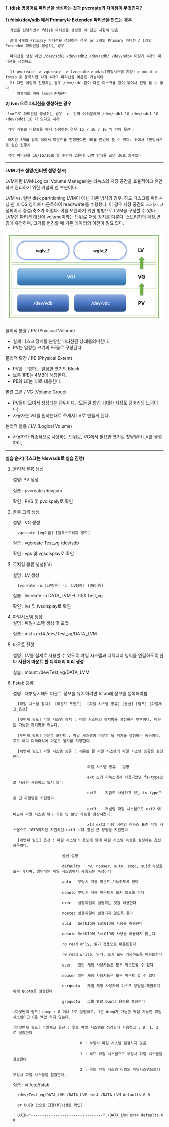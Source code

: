 #### 1. fdisk 명령어로 파티션을 생성하는 것과 pvcreate의 차이점이 무엇인지?


**1) fdisk/dev/sdb 해서 Primary나 Extended 파티션을 만드는 경우**

      작업을 진행하면서 fdisk 파티션을 생성할 때 참고 사항이 있음
   
      최대 4개의 Primary 파티션을 생성하는 경우 or 3개의 Primary 파티션 / 1개의 Extended 파티션을 생성하는 경우
   
      파티션을 생성 하면 /dev/sdb1 /dev/sdb2 /dev/sdb3 /dev/sdb4 이렇게 4개의 파티션을 생성하고
   
      1) pvcreate -> vgcreate -> lvcreate > mkfs(파일시스템 지정) > mount > fstab 로 등록하면 각각 4개의 파티션을 마운트 가능하다
      2) 다만 이렇게 진행하는 경우 /dev/sdc 같이 다른 디스크를 같이 묶어서 진행 할 수 없다
         이럴때를 위해 lvm이 존재한다


**2) lvm 으로 파티션을 생성하는 경우**
    
     lvm으로 파티션을 생성하는 경우 ->  만약 여러분에게 /dev/sdb1 1G /dev/sdc1 1G /dev/sdd1 1G 가 있다고 치자
     
     각각 개별로 마운트를 해서 진행하는 경우 1G / 1G / 1G 씩 밖에 못쓴다
     
     하지만 3개를 같이 묶어서 마운트를 진행한다면 3G를 한번에 쓸 수 있다. 위에서 1번방식으로 실습 진행시 
     
     각각 파티션을 1G/1G/1G로 쓸 수밖에 없는데 LVM 방식을 쓰면 3G로 쓸수있다
    
-------------------------------------------------------------------------------------------------------------------------------------------------------------------
  **LVM 기초 설명(인터넷 설명 참조)**
  
  LVM이란
  LVM(Logical Volume Manager)는 리눅스의 저장 공간을 효율적이고 유연하게 관리하기 위한 커널의 한 부분이다.

LVM vs. 일반 disk partitioning
LVM이 아닌 기존 방식의 경우, 하드 디스크를 파티셔닝 한 후 OS 영역에 마운트하여 read/wirte를 수행했다.
이 경우 저장 공간의 크기가 고정되어서 증설/축소가 어렵다. 이를 보완하기 위한 방법으로 LVM을 구성할 수 있다.
LVM은 파티션 대신에 volume이라는 단위로 저장 장치를 다룬다.
스토리지의 확장,변경에 유연하며, 크기를 변경할 때 기존 데이터의 이전이 필요 없다.

![LVM 설명](https://github.com/kskm0503/Test/blob/main/%EB%8B%A4%EC%9A%B4%EB%A1%9C%EB%93%9C.png)

물리적 볼륨 / PV (Physical Volume)
- 실제 디스크 장치를 분할한 파티션된 상태를의미한다.
- PV는 일정한 크기의 PE들로 구성된다.

물리적 확장 / PE (Physical Extent)
- PV를 구성하는 일정한 크기의 Block.
- 보통 1PE는 4MB에 해당한다.
- PE와 LE는 1:1로 대응한다.

볼륨 그룹 / VG (Volume Group)
- PV들이 모여서 생성되는 단위이다. (모든걸 합친 거대한 지점토 덩어리의 느낌이다)
- 사용자는 VG를 원하는대로 쪼개서 LV로 만들게 된다.

논리적 볼륨 / LV (Logical Volume)
- 사용자가 최종적으로 사용하는 단위로, VG에서 필요한 크기로 할당받아 LV를 생성한다.
-------------------------------------------------------------------------------------------------------------------------------------------------------------------
**실습 순서(디스크는 /dev/sdb로 실습 진행)** 

1. 물리적 볼륨 생성

   설명: PV 생성
   
   실습 : pvcreate /dev/sdb
   
   확인 : PVS 및 pvdispaly로 확인
   
2. 볼륨 그룹 생성

   설명 : VG 생성
   
         vgcreate [vg이름] [블록스토리지 경로] 
         
   실습 : vgcreate Test_vg /dev/sdb
   
   확인 : vgs 및 vgsdisplay로 확인

3. 로지컬 볼륨 생성(LV)

   설명 : LV 생성
   
         lvcreate -n [LV이름] -L [LV용량] [VG이름]
         
   실습 : lvcreate -n DATA_LVM -L 10G Test_vg
   
   확인 : lvs 및 lvsdisplay로 확인
   
4. 파일시스템 생성   
   설명 : 파일시스템 생성 및 포맷
   
   실습 : mkfs.ext4 /dev/Test_vg/DATA_LVM
   
   
5. 마운트 진행
 
   설명 : LV를 실제로 사용할 수 있도록 파일 시스템과 디렉터리 영역을 연결하도록 한다 **사전에 마운트 할 디렉터리 미리 생성**
   
   실습 : mount /dev/Test_vg/DATA_LVM 
   
6. Fstab 등록   

   설명 : 재부팅시에도 마운트 정보를 유지하려면 fstab에 정보를 등록해야함
   
         [파일_시스템_장치]  [마운트_포인트]  [파일_시스템_종류] [옵션] [덤프] [파일체크_옵션]
         
         [첫번째 필드] 파일 시스템 장치 : 파일 시스템의 장치명을 설정하는 부분이다. 마운트 가능한 장치명를 적는다.
         
         [두번째 필드] 마운트 포인트 : 파일 시스템이 마운트 될 위치를 설정하는 항목이다. 주로 어디 디렉터리에 마운트 될지를 지정한다.
         
         [세번째 필드] 파일 시스템 종류 : 마운트 될 파일 시스템의 파일 시스템 종류를 설정한다.
         
                                        파일 시스템 종류	설명
                                        
                                        ext	초기 리눅스에서 사용되었던 fs-type으로 지금은 사용하고 있지 않다
                                        
                                        ext2	지금도 사용하고 있는 fs-type으로 긴 파일명을 지원한다.
                                        
                                        ext3	저널링 파일 시스템으로 ext2 에 비교해 파일 시스템 복구 기능 및 보안 기능을 향상시켰다.
                                        
                                        xt4	ext3 다음 버전의 리눅스 표준 파일 시스템으로 16TB까지만 지원하던 ext3 보다 훨씬 큰 용량을 지원한다.
                                        
         [네번째 필드] 옵션 : 파일 시스템의 용도에 맞게 파일 시스템 속성을 설정하는 옵션 항목이다.
         
                             옵션	설명
                             
                             defaults	rw, nouser, auto, exec, suid 속성을 모두 가지며, 일반적인 파일 시스템에서 사용되는 속성이다
                             
                             auto	부팅시 자동 마운트 가능하도록 한다
                             
                             noauto	부팅시 자동 마운트가 되지 않도록 한다
                             
                             exec	실행파일이 실행되는 것을 허용한다
                             
                             noexec	실행파일이 실행되지 않도록 한다
                             
                             suid	SetUID와 SetGID의 사용을 허용한다
                             
                             nosuid	SetUID와 SetGID의 사용을 허용하지 않는다
                             
                             ro	read only, 읽기 전용으로 마운트한다
                             
                             rw	read write, 읽기, 쓰기 모두 가능하도록 마운트한다
                             
                             user	일반 계정 사용자들도 모두 마운트할 수 있다
                             
                             nouser	일반 계정 사용자들은 모두 마운트 할 수 없다
                             
                             usrquota	개별 계정 사용자의 디스크 용량을 제한하기 위해 Quota를 설정한다
                             
                             grpquota	그룹 별로 Quota 용량을 설정한다
                             
       [다섯번째 필드] dump : 0 이나 1로 설정하고, 1은 dump가 가능한 백업 가능한 파일 시스템이고 0은 백업 하지 않는다.
       
       [여섯번째 필드] 파일체크 옵션 : 루트 파일 시스템을 점검할때 사용하고 , 0, 1, 2 로 설정한다
       
                                     0 : 부팅시 파일 시스템 점검하지 않음
                                     
                                     1 : 루트 파일 시스템으로 부팅시 파일 시스템을 점검한다
                                     
                                     2 : 루트 파일 시스템 이외의 파일시스템으로서 부팅시 파일 시스템을 점검한다.
  
   실습 : vi /etc/fstab
   
         /dev/Test_vg/DATA_LVM /DATA_LVM ext4 /DATA_LVM defaults 0 0
         
         or UUID 값으로 진행(blkid로 확인)
         
         UUID="--------------------------------" /DATA_LVM ext4 defaults 0 0 
         
